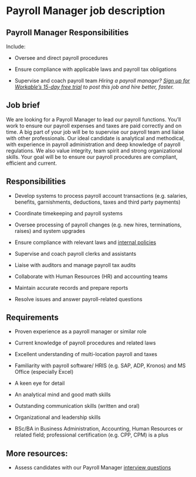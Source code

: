 # Payroll Manager job description


## Payroll Manager Responsibilities

Include:

* Oversee and direct payroll procedures

* Ensure compliance with applicable laws and payroll tax obligations

* Supervise and coach payroll team
<em>Hiring a payroll manager? <a href="https://www.workable.com/post-jobs-for-free/customize?wid=8267&amp;utm_page=payroll-manager-job-description&amp;utm_program=ad-unit-right&amp;utm_tracking=job-descriptions-human-resources-job-descriptions">Sign up for Workable’s 15-day free trial</a> to post this job and hire better, faster.</em>


## Job brief

We are looking for a Payroll Manager to lead our payroll functions. You’ll work to ensure our payroll expenses and taxes are paid correctly and on time. A big part of your job will be to supervise our payroll team and liaise with other professionals.
Our ideal candidate is analytical and methodical, with experience in payroll administration and deep knowledge of payroll regulations. We also value integrity, team spirit and strong organizational skills.
Your goal will be to ensure our payroll procedures are compliant, efficient and current.


## Responsibilities

* Develop systems to process payroll account transactions (e.g. salaries, benefits, garnishments, deductions, taxes and third party payments)

* Coordinate timekeeping and payroll systems

* Oversee processing of payroll changes (e.g. new hires, terminations, raises) and system upgrades

* Ensure compliance with relevant laws and <a href="https://resources.workable.com/payroll-advance-policy">internal policies</a>

* Supervise and coach payroll clerks and assistants

* Liaise with auditors and manage payroll tax audits

* Collaborate with Human Resources (HR) and accounting teams

* Maintain accurate records and prepare reports

* Resolve issues and answer payroll-related questions


## Requirements

* Proven experience as a payroll manager or similar role

* Current knowledge of payroll procedures and related laws

* Excellent understanding of multi-location payroll and taxes

* Familiarity with payroll software/ HRIS (e.g. SAP, ADP, Kronos) and MS Office (especially Excel)

* A keen eye for detail

* An analytical mind and good math skills

* Outstanding communication skills (written and oral)

* Organizational and leadership skills

* BSc/BA in Business Administration, Accounting, Human Resources or related field; professional certification (e.g. CPP, CPM) is a plus

## More resources:
* Assess candidates with our Payroll Manager <a href="https://resources.workable.com/payroll-manager-interview-questions">interview questions</a>
